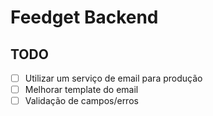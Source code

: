 # Feedget Backend

##  TODO
- [ ] Utilizar um serviço de email para produção
- [ ] Melhorar template do email
- [ ] Validação de campos/erros